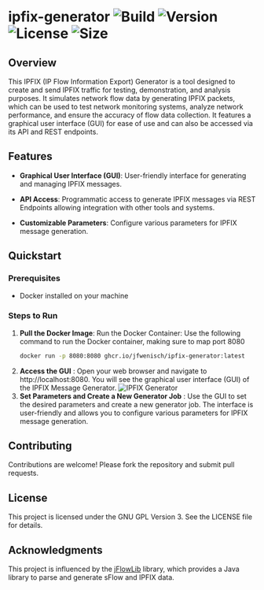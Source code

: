 # ipfix-generator ![Build](https://github.com/JFWenisch/ipfix-generator/actions/workflows/build.yml/badge.svg) ![Version](https://img.shields.io/github/v/release/jfwenisch/ipfix-generator) ![License](https://img.shields.io/github/license/jfwenisch/ipfix-generator) ![Size](https://img.shields.io/github/repo-size/jfwenisch/ipfix-generator) 
## Overview
This IPFIX (IP Flow Information Export) Generator is a tool designed to create and send IPFIX traffic for testing, demonstration, and analysis purposes. It simulates network flow data by generating IPFIX packets, which can be used to test network monitoring systems, analyze network performance, and ensure the accuracy of flow data collection. It features a graphical user interface (GUI) for ease of use and can also be accessed via its API and REST endpoints.




## Features
- **Graphical User Interface (GUI)**: User-friendly interface for generating and managing IPFIX messages.

- **API Access**: Programmatic access to generate IPFIX messages via REST Endpoints allowing integration with other tools and systems.

- **Customizable Parameters**: Configure various parameters for IPFIX message generation.



## Quickstart


### Prerequisites

- Docker installed on your machine

### Steps to Run

1. **Pull the Docker Image**:
   Run the Docker Container: Use the following command to run the Docker container, making sure to map port 8080
   ```bash
   docker run -p 8080:8080 ghcr.io/jfwenisch/ipfix-generator:latest
2. **Access the GUI** : Open your web browser and navigate to http://localhost:8080. You will see the graphical user interface (GUI) of the IPFIX Message Generator.
![IPFIX Generator](https://raw.githubusercontent.com/JFWenisch/ipfix-generator/refs/heads/main/docs/img/preview_home.jpeg)
3. **Set Parameters and Create a New Generator Job** : Use the GUI to set the desired parameters and create a new generator job. The interface is user-friendly and allows you to configure various parameters for IPFIX message generation.

## Contributing
Contributions are welcome! Please fork the repository and submit pull requests.

## License
This project is licensed under the GNU GPL Version 3. See the LICENSE file for details.

## Acknowledgments

This project is influenced by the [jFlowLib](https://github.com/DE-CIX/jFlowLib/tree/master) library, which provides a Java library to parse and generate sFlow and IPFIX data.
